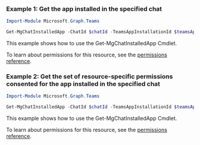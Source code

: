 ### Example 1: Get the app installed in the specified chat

```powershellImport-Module Microsoft.Graph.Teams

Get-MgChatInstalledApp -ChatId $chatId -TeamsAppInstallationId $teamsAppInstallationId
```
This example shows how to use the Get-MgChatInstalledApp Cmdlet.
To learn about permissions for this resource, see the [permissions reference](/graph/permissions-reference).

### Example 2: Get the set of resource-specific permissions consented for the app installed in the specified chat

```powershellImport-Module Microsoft.Graph.Teams

Get-MgChatInstalledApp -ChatId $chatId -TeamsAppInstallationId $teamsAppInstallationId -Property "consentedPermissionSet,id"
```
This example shows how to use the Get-MgChatInstalledApp Cmdlet.
To learn about permissions for this resource, see the [permissions reference](/graph/permissions-reference).

